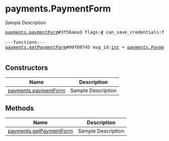 # payments.PaymentForm

Sample Description

<pre>
<a href="../constructor/payments.paymentForm.md">payments.paymentForm</a>#3f56aea3 flags:<a href="../type/#.md">#</a> can_save_credentials:flags.2?<a href="../type/true.md">true</a> password_missing:flags.3?<a href="../type/true.md">true</a> bot_id:<a href="../type/int.md">int</a> invoice:<a href="../type/Invoice.md">Invoice</a> provider_id:<a href="../type/int.md">int</a> url:<a href="../type/string.md">string</a> native_provider:flags.4?<a href="../type/string.md">string</a> native_params:flags.4?<a href="../type/DataJSON.md">DataJSON</a> saved_info:flags.0?<a href="../type/PaymentRequestedInfo.md">PaymentRequestedInfo</a> saved_credentials:flags.1?<a href="../type/PaymentSavedCredentials.md">PaymentSavedCredentials</a> users:Vector&lt;<a href="../type/User.md">User</a>&gt; = <a href="../type/payments.PaymentForm.md">payments.PaymentForm</a>;

---functions---
<a href="../method/payments.getPaymentForm.md">payments.getPaymentForm</a>#99f09745 msg_id:<a href="../type/int.md">int</a> = <a href="../type/payments.PaymentForm.md">payments.PaymentForm</a>;

</pre>

## Constructors

| Name | Description |
|------|-------------|
| [payments.paymentForm](../constructor/payments.paymentForm.md) | Sample Description |

## Methods

| Name | Description |
|------|-------------|
| [payments.getPaymentForm](../method/payments.getPaymentForm.md) | Sample Description |
